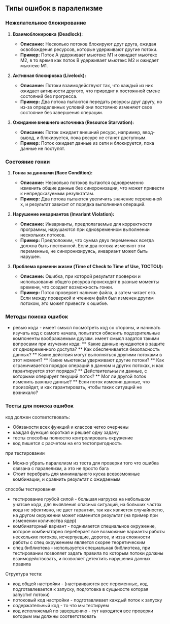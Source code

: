 ## Типы ошибок в паралелизме

### Нежелательное блокирование

1. **Взаимоблокировка (Deadlock):**
   - **Описание:** Несколько потоков блокируют друг друга, ожидая освобождения ресурсов, которые удерживают другие потоки.
   - **Пример:** Поток A удерживает мьютекс M1 и ожидает мьютекс M2, в то время как поток B удерживает мьютекс M2 и ожидает мьютекс M1.

2. **Активная блокировка (Livelock):**
   - **Описание:** Потоки взаимодействуют так, что каждый из них ожидает активности другого, что приводит к постоянной смене состояний без прогресса.
   - **Пример:** Два потока пытаются передать ресурсы друг другу, но из-за определенных условий они постоянно изменяют свое состояние без завершения операции.

3. **Ожидание внешнего источника (Resource Starvation):**
   - **Описание:** Поток ожидает внешний ресурс, например, ввод-вывод, и блокируется, пока ресурс не станет доступным.
   - **Пример:** Поток ожидает данные из сети и блокируется, пока данные не поступят.

### Состояние гонки

1. **Гонка за данными (Race Condition):**
   - **Описание:** Несколько потоков пытаются одновременно изменить общие данные без синхронизации, что может привести к непредсказуемым результатам.
   - **Пример:** Два потока пытаются увеличить значение переменной x, и результат зависит от порядка выполнения операций.

2. **Нарушение инвариантов (Invariant Violation):**
   - **Описание:** Инварианты, предполагаемые для корректности программы, нарушаются при одновременном выполнении нескольких потоков.
   - **Пример:** Предположим, что сумма двух переменных всегда должна быть постоянной. Если два потока изменяют эти переменные, не синхронизируясь, инвариант может быть нарушен.

3. **Проблема времени жизни (Time of Check to Time of Use, TOCTOU):**
   - **Описание:** Ошибка, при которой результат проверки и использования общего ресурса происходят в разные моменты времени, что создает возможность гонки.
   - **Пример:** Поток проверяет наличие файла, а затем читает его. Если между проверкой и чтением файл был изменен другим потоком, это может привести к ошибке.
   
### Методы поиска ошибок
* ревью кода - имеет смысл посмотреть код со стороны, и начинать изучать код с самого начала, попытатся обяснить подозрительные компоненты воображаемым друзям.
имеет смысл задатся такими вопросами при изучении кода:
** Какие данные нуждаются в защите от одновременного доступа?
** Как обеспечивается безопасность данных?
** Какие действия могут выполняться другими потоками в этот момент?
** Какие мьютексы удерживают другие потоки?
** Как ограничивается порядок операций в данном и других потоках, и как гарантируется этот порядок?
** Действительны ли данные, с которыми оперирует текущий поток?
** Мог ли другой поток изменить важные данные?
** Если поток изменил данные, что произойдет, и как гарантировать, чтобы таких ситуаций не возникало?

### Тесты для поиска ошибок
код должен соответствовать:
* Обязаности всех функций и классов четко очерчены
* каждая функция короткая и решает одну задачу
* тесты способны полностю контролировать окружение
* код пишется с расчетом на его тестопригодность

при тестировании
* Можно убрать паралелизм из теста для проверки того что ошибка связана с паралелизм, а это не просто бага
* Стоит перебрать для минимального куска всевозможные комбинации, и сравнить результат с ожидаемым

способы тестирования
* тестирование грубой силой - большая нагрузка на небольшом учатске кода, для выявления опасных ситуаций, на больших частях кода не эфективно, не дает гарантии, так как является случайностю, на другом окружении может изменится результат (на пример при изменении количества ядер)
* комбинаторный вариант - поднимается специальное окружение, которое комбинаторно переберает все возможные варианты работы нескольких потоков, исчерпуещие, дорогое, и изза сложности работы с спец окружением является скорее теоретическим
* спец библиотека - используется специальная библиотека, при тестировании позволяет задать правила по которым потоки должны взаимодействовать, и позволяет детектить нарушения данных правила

Структура теста:
* код общей настройки - (настраиваются все переменные, код подготавлевается к запуску, подготовка в сущьносте которая запустит потоки)
* потоковый код настройки - подготавливает каждый поток к запуску
* содержательный код - то что мы тестируем
* код исполняемый по завершению - тут находятся все проверки которым мы должны соответствовать
